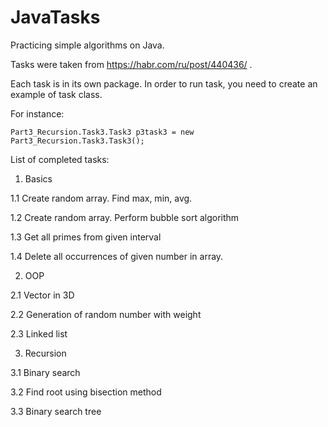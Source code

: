 # JavaTasks
Practicing simple algorithms on Java.

Tasks were taken from https://habr.com/ru/post/440436/ .

Each task is in its own package. 
In order to run task, you need to create an example of task class.

For instance: 
```
Part3_Recursion.Task3.Task3 p3task3 = new Part3_Recursion.Task3.Task3();
```

List of completed tasks:

 1. Basics

 1.1 Create random array. Find max, min, avg.

 1.2 Create random array. Perform bubble sort algorithm

 1.3 Get all primes from given interval

 1.4 Delete all occurrences of given number in array.


 2. OOP

 2.1 Vector in 3D

 2.2 Generation of random number with weight

 2.3 Linked list


 3. Recursion

 3.1 Binary search

 3.2 Find root using bisection method

 3.3 Binary search tree
